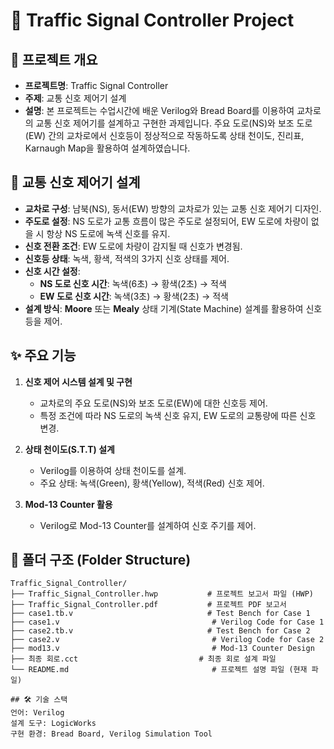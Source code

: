 # 🚦 Traffic Signal Controller Project

## 📌 프로젝트 개요
- **프로젝트명**: Traffic Signal Controller
- **주제**: 교통 신호 제어기 설계
- **설명**: 본 프로젝트는 수업시간에 배운 Verilog와 Bread Board를 이용하여 교차로의 교통 신호 제어기를 설계하고 구현한 과제입니다. 주요 도로(NS)와 보조 도로(EW) 간의 교차로에서 신호등이 정상적으로 작동하도록 상태 천이도, 진리표, Karnaugh Map을 활용하여 설계하였습니다.

## 🚦 교통 신호 제어기 설계
- **교차로 구성**: 남북(NS), 동서(EW) 방향의 교차로가 있는 교통 신호 제어기 디자인.
- **주도로 설정**: NS 도로가 교통 흐름이 많은 주도로 설정되어, EW 도로에 차량이 없을 시 항상 NS 도로에 녹색 신호를 유지.
- **신호 전환 조건**: EW 도로에 차량이 감지될 때 신호가 변경됨.
- **신호등 상태**: 녹색, 황색, 적색의 3가지 신호 상태를 제어.
- **신호 시간 설정**:
  - **NS 도로 신호 시간**: 녹색(6초) → 황색(2초) → 적색
  - **EW 도로 신호 시간**: 녹색(3초) → 황색(2초) → 적색
- **설계 방식**: **Moore** 또는 **Mealy** 상태 기계(State Machine) 설계를 활용하여 신호등을 제어.

## ✨ 주요 기능
1. **신호 제어 시스템 설계 및 구현**
   - 교차로의 주요 도로(NS)와 보조 도로(EW)에 대한 신호등 제어.
   - 특정 조건에 따라 NS 도로의 녹색 신호 유지, EW 도로의 교통량에 따른 신호 변경.

2. **상태 천이도(S.T.T) 설계**
   - Verilog를 이용하여 상태 천이도를 설계.
   - 주요 상태: 녹색(Green), 황색(Yellow), 적색(Red) 신호 제어.

3. **Mod-13 Counter 활용**
   - Verilog로 Mod-13 Counter를 설계하여 신호 주기를 제어.

## 📂 폴더 구조 (Folder Structure)
```plaintext
Traffic_Signal_Controller/
├── Traffic_Signal_Controller.hwp           # 프로젝트 보고서 파일 (HWP)
├── Traffic_Signal_Controller.pdf           # 프로젝트 PDF 보고서
├── case1.tb.v                              # Test Bench for Case 1
├── case1.v                                  # Verilog Code for Case 1
├── case2.tb.v                              # Test Bench for Case 2
├── case2.v                                  # Verilog Code for Case 2
├── mod13.v                                  # Mod-13 Counter Design
├── 최종 회로.cct                           # 최종 회로 설계 파일
└── README.md                                # 프로젝트 설명 파일 (현재 파일)

## 🛠️ 기술 스택
언어: Verilog
설계 도구: LogicWorks
구현 환경: Bread Board, Verilog Simulation Tool
